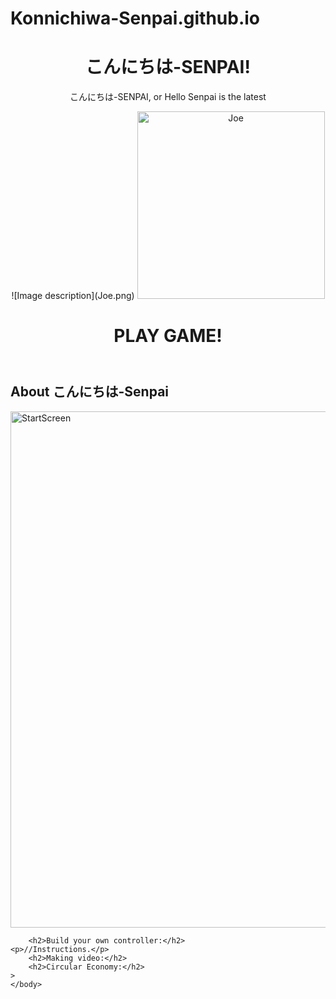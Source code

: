 # Konnichiwa-Senpai.github.io

<!DOCTYPE HTML>
<html lang="en">
<head>
    <meta charset="utf-8">
    <title>こんにちは-SENPAI</title>
    </head>
    
<body>
    <Header>
        <h1>こんにちは-SENPAI!</h1>
        <p>こんにちは-SENPAI, or Hello Senpai is the latest </p>
        ![Image description](Joe.png)
        <img src="Images/Joe%20normal.jpg" alt="Joe" width="300" height="300" class="flowLeft">
        <h1>PLAY GAME!</h1>
    </Header>
        <h2>About こんにちは-Senpai</h2>
    <img src="Images/Start%20screen%201.png" alt="StartScreen" width="1169" height="826">
    
        <h2>Build your own controller:</h2>
    <p>//Instructions.</p>
        <h2>Making video:</h2>
        <h2>Circular Economy:</h2>
    >
    </body>

</html>
